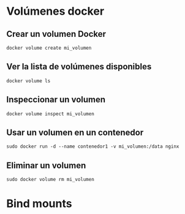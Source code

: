 # Volúmenes docker

## Crear un volumen Docker

```
docker volume create mi_volumen
```

## Ver la lista de volúmenes disponibles

```
docker volume ls
```

## Inspeccionar un volumen

```
docker volume inspect mi_volumen
```

## Usar un volumen en un contenedor

```
sudo docker run -d --name contenedor1 -v mi_volumen:/data nginx
```

## Eliminar un volumen

```
sudo docker volume rm mi_volumen
```
# Bind mounts
